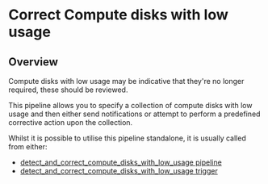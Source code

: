 # Correct Compute disks with low usage

## Overview

Compute disks with low usage may be indicative that they're no longer required, these should be reviewed.

This pipeline allows you to specify a collection of compute disks with low usage and then either send notifications or attempt to perform a predefined corrective action upon the collection.

Whilst it is possible to utilise this pipeline standalone, it is usually called from either:
- [detect_and_correct_compute_disks_with_low_usage pipeline](https://hub.flowpipe.io/mods/turbot/gcp_thrifty/pipelines/gcp_thrifty.pipeline.detect_and_correct_compute_disks_with_low_usage)
- [detect_and_correct_compute_disks_with_low_usage trigger](https://hub.flowpipe.io/mods/turbot/gcp_thrifty/triggers/gcp_thrifty.trigger.query.detect_and_correct_compute_disks_with_low_usage)